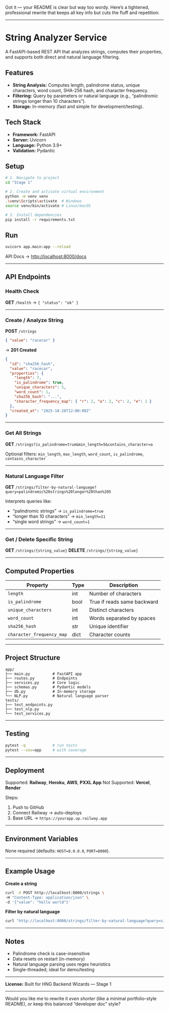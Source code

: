 Got it — your README is clear but way too wordy. Here’s a tightened, professional rewrite that keeps all key info but cuts the fluff and repetition:

---

# String Analyzer Service

A FastAPI-based REST API that analyzes strings, computes their properties, and supports both direct and natural language filtering.

## Features

* **String Analysis:** Computes length, palindrome status, unique characters, word count, SHA-256 hash, and character frequency.
* **Filtering:** Query by parameters or natural language (e.g., “palindromic strings longer than 10 characters”).
* **Storage:** In-memory (fast and simple for development/testing).

## Tech Stack

* **Framework:** FastAPI
* **Server:** Uvicorn
* **Language:** Python 3.9+
* **Validation:** Pydantic

## Setup

```bash
# 1. Navigate to project
cd "Stage 1"

# 2. Create and activate virtual environment
python -m venv venv
.\venv\Scripts\activate  # Windows
source venv/bin/activate # Linux/macOS

# 3. Install dependencies
pip install -r requirements.txt
```

## Run

```bash
uvicorn app.main:app --reload
```

API Docs → [http://localhost:8000/docs](http://localhost:8000/docs)

---

## API Endpoints

### Health Check

**GET** `/health` → `{ "status": "ok" }`

---

### Create / Analyze String

**POST** `/strings`

```json
{ "value": "racecar" }
```

→ **201 Created**

```json
{
  "id": "sha256_hash",
  "value": "racecar",
  "properties": {
    "length": 7,
    "is_palindrome": true,
    "unique_characters": 5,
    "word_count": 1,
    "sha256_hash": "...",
    "character_frequency_map": { "r": 2, "a": 2, "c": 2, "e": 1 }
  },
  "created_at": "2025-10-20T12:00:00Z"
}
```

---

### Get All Strings

**GET** `/strings?is_palindrome=true&min_length=5&contains_character=a`

Optional filters:
`min_length`, `max_length`, `word_count`, `is_palindrome`, `contains_character`

---

### Natural Language Filter

**GET** `/strings/filter-by-natural-language?query=palindromic%20strings%20longer%20than%205`

Interprets queries like:

* “palindromic strings” → `is_palindrome=true`
* “longer than 10 characters” → `min_length=11`
* “single word strings” → `word_count=1`

---

### Get / Delete Specific String

**GET** `/strings/{string_value}`
**DELETE** `/strings/{string_value}`

---

## Computed Properties

| Property                  | Type | Description                 |
| ------------------------- | ---- | --------------------------- |
| `length`                  | int  | Number of characters        |
| `is_palindrome`           | bool | True if reads same backward |
| `unique_characters`       | int  | Distinct characters         |
| `word_count`              | int  | Words separated by spaces   |
| `sha256_hash`             | str  | Unique identifier           |
| `character_frequency_map` | dict | Character counts            |

---

## Project Structure

```
app/
├── main.py          # FastAPI app
├── routes.py        # Endpoints
├── services.py      # Core logic
├── schemas.py       # Pydantic models
├── db.py            # In-memory storage
└── NLP.py           # Natural language parser
tests/
├── test_endpoints.py
├── test_nlp.py
└── test_services.py
```

---

## Testing

```bash
pytest -q            # run tests
pytest --cov=app     # with coverage
```

---

## Deployment

Supported: **Railway**, **Heroku**, **AWS**, **PXXL App**
Not Supported: **Vercel**, **Render**

Steps:

1. Push to GitHub
2. Connect Railway → auto-deploys
3. Base URL → `https://yourapp.up.railway.app`

---

## Environment Variables

None required (defaults: `HOST=0.0.0.0`, `PORT=8000`).

---

## Example Usage

**Create a string**

```bash
curl -X POST http://localhost:8000/strings \
-H "Content-Type: application/json" \
-d '{"value": "hello world"}'
```

**Filter by natural language**

```bash
curl "http://localhost:8000/strings/filter-by-natural-language?query=single%20word%20palindromes"
```

---

## Notes

* Palindrome check is case-insensitive
* Data resets on restart (in-memory)
* Natural language parsing uses regex heuristics
* Single-threaded; ideal for demo/testing

---

**License:** Built for HNG Backend Wizards — Stage 1

---

Would you like me to rewrite it *even shorter* (like a minimal portfolio-style README), or keep this balanced “developer doc” style?
